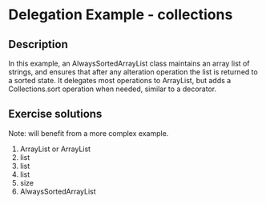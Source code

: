 # Delegation Example - collections

## Description
In this example, an AlwaysSortedArrayList class maintains an array list of strings, and ensures that after any alteration operation the list is returned to a sorted state. It delegates most operations to ArrayList, but adds a Collections.sort operation when needed, similar to a decorator.

## Exercise solutions
Note: will benefit from a more complex example.

1. ArrayList<String> or ArrayList
2. list
3. list
4. list
5. size
6. AlwaysSortedArrayList